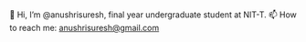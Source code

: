 👋 Hi, I’m @anushrisuresh, final year undergraduate student at NIT-T.
📫 How to reach me: anushrisuresh@gmail.com

<!---
anushrisuresh/anushrisuresh is a ✨ special ✨ repository because its `README.md` (this file) appears on your GitHub profile.
You can click the Preview link to take a look at your changes.
--->

